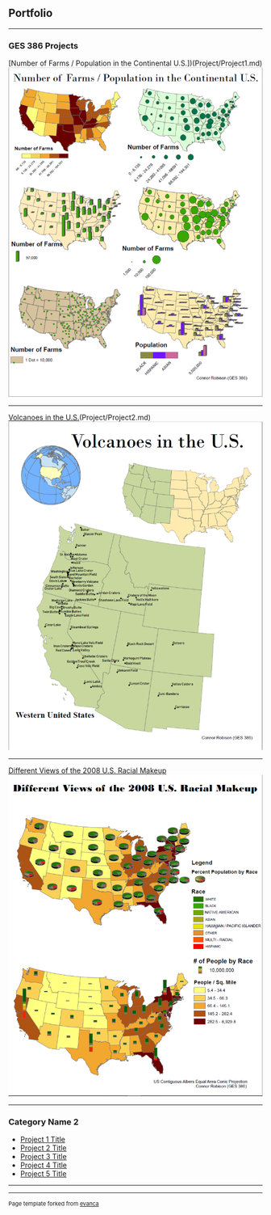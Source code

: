 ## Portfolio

---

### GES 386 Projects 

[Number of Farms / Population in the Continental U.S.])(Project/Project1.md)
<img src="Projects_486/Farms.PNG?raw=true"/>

---
[Volcanoes in the U.S.](/Projects_486/LAB_1_Robison.pdf)(Project/Project2.md)
<img src="Projects_486/Volcanoes.PNG?raw=true"/>

---
[Different Views of the 2008 U.S. Racial Makeup](Project/Project3.md)
<img src="Projects_486/2008.PNG?raw=true"/>

---

### Category Name 2

- [Project 1 Title](http://example.com/)
- [Project 2 Title](http://example.com/)
- [Project 3 Title](http://example.com/)
- [Project 4 Title](http://example.com/)
- [Project 5 Title](http://example.com/)

---




---
<p style="font-size:11px">Page template forked from <a href="https://github.com/evanca/quick-portfolio">evanca</a></p>
<!-- Remove above link if you don't want to attibute -->
